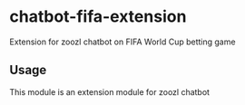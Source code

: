 # chatbot-fifa-extension
Extension for zoozl chatbot on FIFA World Cup betting game

## Usage
This module is an extension module for zoozl chatbot
